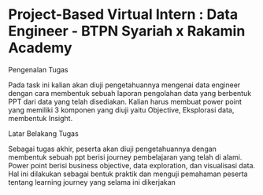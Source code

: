 # Project-Based Virtual Intern : Data Engineer - BTPN Syariah x Rakamin Academy
Pengenalan Tugas

Pada task ini kalian akan diuji pengetahuannya mengenai data engineer dengan cara membentuk sebuah laporan pengolahan data yang berbentuk PPT dari data yang telah disediakan.
Kalian harus membuat power point yang memiliki 3 komponen yang diuji yaitu Objective, Eksplorasi data, membentuk Insight.

Latar Belakang Tugas

Sebagai tugas akhir, peserta akan diuji pengetahuannya dengan membentuk sebuah ppt berisi journey pembelajaran yang telah di alami. Power point berisi business objective, data exploration, dan visualisasi data. Hal ini dilakukan sebagai bentuk praktik dan menguji pemahaman peserta tentang learning journey yang selama ini dikerjakan
